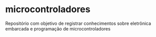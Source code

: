 # microcontroladores
Repositório com objetivo de registrar conhecimentos sobre eletrônica embarcada e programação de microcontroladores
